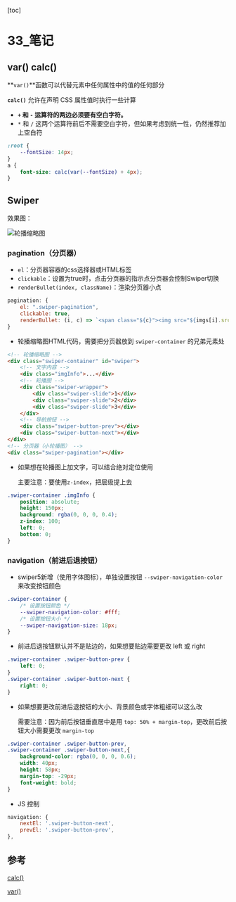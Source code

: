 [toc]

# 33\_笔记

## var() calc()

**`var()`**函数可以代替元素中任何属性中的值的任何部分

**`calc()`** 允许在声明 CSS 属性值时执行一些计算

- **`+` 和 `-` 运算符的两边必须要有空白字符。**
- `*` 和 `/` 这两个运算符前后不需要空白字符，但如果考虑到统一性，仍然推荐加上空白符

```css
:root {
    --fontSize: 14px;
}
a {
    font-size: calc(var(--fontSize) + 4px);
}
```

## Swiper

效果图：

![轮播缩略图](https://img-blog.csdnimg.cn/20201225111438655.gif)

### pagination（分页器）

- `el`：分页器容器的css选择器或HTML标签
- `clickable`：设置为true时，点击分页器的指示点分页器会控制Swiper切换
- `renderBullet(index, className)`：渲染分页器小点

```js
pagination: {
    el: ".swiper-pagination",
    clickable: true,
    renderBullet: (i, c) => `<span class="${c}"><img src="${imgs[i].src}"></span>`
}
```

- 轮播缩略图HTML代码，需要把分页器放到 `swiper-container` 的兄弟元素处

```html
<!-- 轮播缩略图 -->
<div class="swiper-container" id="swiper">
    <!-- 文字内容 -->
    <div class="imgInfo">...</div>
    <!-- 轮播图 -->
    <div class="swiper-wrapper">
        <div class="swiper-slide">1</div>
        <div class="swiper-slide">2</div>
        <div class="swiper-slide">3</div>
    </div>
    <!-- 导航按钮 -->
    <div class="swiper-button-prev"></div>
    <div class="swiper-button-next"></div>
</div>
<!-- 分页器（小轮播图） -->
<div class="swiper-pagination"></div>
```

- 如果想在轮播图上加文字，可以结合绝对定位使用

  主要注意：要使用`z-index`，把层级提上去

```css
.swiper-container .imgInfo {
    position: absolute;
    height: 150px;
    background: rgba(0, 0, 0, 0.4);
    z-index: 100;
    left: 0;
    bottom: 0;
}
```

### navigation（前进后退按钮）

- swiper5新增（使用字体图标），单独设置按钮 `--swiper-navigation-color`来改变按钮颜色

```css
.swiper-container {
    /* 设置按钮颜色 */
    --swiper-navigation-color: #fff;
    /* 设置按钮大小 */
    --swiper-navigation-size: 18px;
}
```

- 前进后退按钮默认并不是贴边的，如果想要贴边需要更改 left 或 right

```css
.swiper-container .swiper-button-prev {
    left: 0;
}
.swiper-container .swiper-button-next {
    right: 0;
}
```

- 如果想要更改前进后退按钮的大小、背景颜色或字体粗细可以这么改

  需要注意：因为前后按钮垂直居中是用 `top: 50% + margin-top`，更改前后按钮大小需要更改 `margin-top`

```css
.swiper-container .swiper-button-prev,
.swiper-container .swiper-button-next,{
    background-color: rgba(0, 0, 0, 0.6);
    width: 40px;
    height: 58px;
    margin-top: -29px;
    font-weight: bold;
}
```

- JS 控制

```js
navigation: {
    nextEl: '.swiper-button-next',
    prevEl: '.swiper-button-prev',
},
```



## 参考

[calc()](https://developer.mozilla.org/zh-CN/docs/Web/CSS/calc())

[var()](https://developer.mozilla.org/zh-CN/docs/Web/CSS/var())

